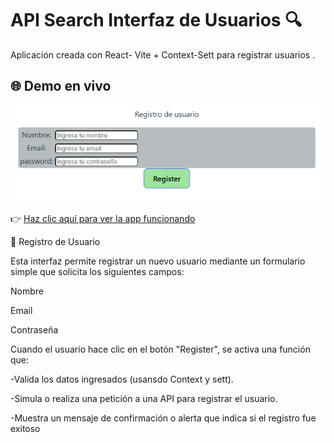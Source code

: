 # API Search Interfaz de Usuarios 🔍

Aplicación creada con React- Vite + Context-Sett para registrar usuarios .

## 🌐 Demo en vivo
![Vista previa](./public/reviuw.png)


👉 [Haz clic aquí para ver la app funcionando](https://registro-de-usuarios-hooks-js.vercel.app/)

🧾 Registro de Usuario

Esta interfaz permite registrar un nuevo usuario mediante un formulario simple que solicita los siguientes campos:

Nombre

Email

Contraseña

Cuando el usuario hace clic en el botón "Register", se activa una función que:

-Valida los datos ingresados (usansdo Context y sett).

-Simula o realiza una petición a una API para registrar el usuario.

-Muestra un mensaje de confirmación o alerta que indica si el registro fue exitoso
